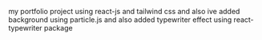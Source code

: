 my portfolio project using react-js and tailwind css and also ive added background using particle.js and also added typewriter effect using react-typewriter package
